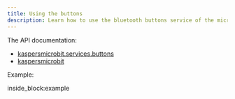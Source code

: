 ```yaml
---
title: Using the buttons
description: Learn how to use the bluetooth buttons service of the micro:bit from python (by example)
---
```


The API documentation: 

- [kaspersmicrobit.services.buttons](reference/services/buttons.md)
- [kaspersmicrobit](reference/kaspersmicrobit.md)

Example:

<!--codeinclude-->
[](../../../examples/microbit-buttons.py) inside_block:example
<!--/codeinclude-->

